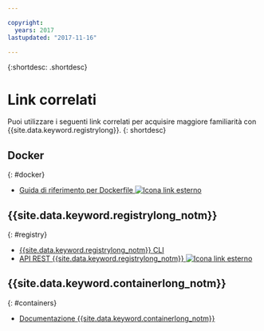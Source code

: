 ```yaml
---

copyright:
  years: 2017
lastupdated: "2017-11-16"

---
```


{:shortdesc: .shortdesc}


# Link correlati

Puoi utilizzare i seguenti link correlati per acquisire maggiore familiarità con {{site.data.keyword.registrylong}}.
{: shortdesc}

## Docker
{: #docker}

<ul>
<li><a href="http://docs.docker.com/engine/reference/builder/" target="_blank">Guida di riferimento per Dockerfile <img src="../../icons/launch-glyph.svg" alt="Icona link esterno"></a>
</ul>

## {{site.data.keyword.registrylong_notm}}
{: #registry}

<ul>
<li><a href="../../cli/plugins/registry/index.html#containerregcli" target="_blank">{{site.data.keyword.registrylong_notm}} CLI</a>
<li><a href="https://registry.ng.bluemix.net/api/doc/" target="_blank">API REST {{site.data.keyword.registrylong_notm}} <img src="../../icons/launch-glyph.svg" alt="Icona link esterno"></a>
</ul>

## {{site.data.keyword.containerlong_notm}}
{: #containers}

* [Documentazione {{site.data.keyword.containerlong_notm}}](../../containers/container_index.html)

